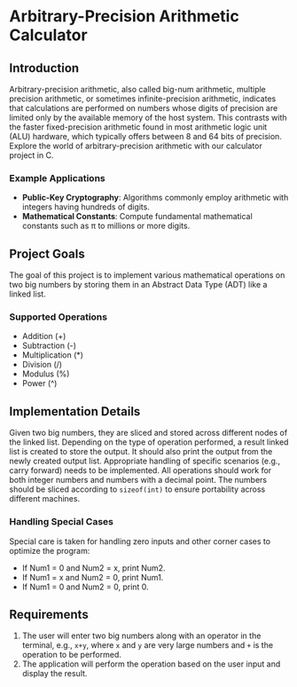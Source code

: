 # Arbitrary-Precision Arithmetic Calculator

## Introduction
Arbitrary-precision arithmetic, also called big-num arithmetic, multiple precision arithmetic, or sometimes infinite-precision arithmetic, indicates that calculations are performed on numbers whose digits of precision are limited only by the available memory of the host system. This contrasts with the faster fixed-precision arithmetic found in most arithmetic logic unit (ALU) hardware, which typically offers between 8 and 64 bits of precision. Explore the world of arbitrary-precision arithmetic with our calculator project in C.

### Example Applications
- **Public-Key Cryptography**: Algorithms commonly employ arithmetic with integers having hundreds of digits.
- **Mathematical Constants**: Compute fundamental mathematical constants such as π to millions or more digits.

## Project Goals
The goal of this project is to implement various mathematical operations on two big numbers by storing them in an Abstract Data Type (ADT) like a linked list.

### Supported Operations
- Addition (+)
- Subtraction (-)
- Multiplication (*)
- Division (/)
- Modulus (%)
- Power (^)

## Implementation Details
Given two big numbers, they are sliced and stored across different nodes of the linked list. Depending on the type of operation performed, a result linked list is created to store the output. It should also print the output from the newly created output list. Appropriate handling of specific scenarios (e.g., carry forward) needs to be implemented. All operations should work for both integer numbers and numbers with a decimal point. The numbers should be sliced according to `sizeof(int)` to ensure portability across different machines.

### Handling Special Cases
Special care is taken for handling zero inputs and other corner cases to optimize the program:
- If Num1 = 0 and Num2 = x, print Num2.
- If Num1 = x and Num2 = 0, print Num1.
- If Num1 = 0 and Num2 = 0, print 0.

## Requirements
1. The user will enter two big numbers along with an operator in the terminal, e.g., `x+y`, where `x` and `y` are very large numbers and `+` is the operation to be performed.
2. The application will perform the operation based on the user input and display the result.
  
   
